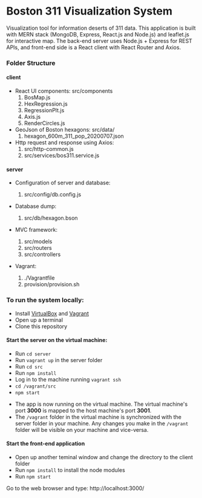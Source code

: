 # Boston 311 Visualization System
Visualization tool for information deserts of 311 data. 
This application is built with MERN stack (MongoDB, Express, React.js and Node.js) and leaflet.js for interactive map. 
The back-end server uses Node.js + Express for REST APIs, and front-end side is a React client with React Router and Axios.

### Folder Structure
#### client
* React UI components: src/components
    1. BosMap.js
    2. HexRegression.js
    3. RegressionPlt.js
    4. Axis.js
    5. RenderCircles.js
* GeoJson of Boston hexagons: src/data/
    1. hexagon_600m_311_pop_20200707.json
* Http request and response using Axios:
    1. src/http-common.js 
    2. src/services/bos311.service.js

#### server
* Configuration of server and database: 
    1. src/config/db.config.js
* Database dump:
    1. src/db/hexagon.bson
* MVC framework:
    1. src/models
    2. src/routers
    3. src/controllers

* Vagrant:
    1. ./Vagrantfile
    2. provision/provision.sh

### To run the system locally:
- Install [VirtualBox](https://www.virtualbox.org/wiki/Downloads) and [Vagrant](https://www.vagrantup.com/downloads)
- Open up a terminal
- Clone this repository
#### Start the server on the virtual machine:
- Run `cd server`
- Run `vagrant up` in the server folder 
- Run `cd src`
- Run `npm install`
- Log in to the machine running `vagrant ssh`
- `cd /vagrant/src`
- `npm start`

* The app is now running on the virtual machine. The virtual machine's port **3000** is mapped to the host machine's port **3001**. 
* The `/vagrant` folder in the virtual machine is synchronized with the server folder in your machine. Any changes you make in the `/vagrant` folder will be visible on your machine and vice-versa.

#### Start the front-end application
- Open up another teminal window and change the directory to the client folder 
- Run `npm install` to install the node modules
- Run `npm start`

Go to the web browser and type: http://localhost:3000/



